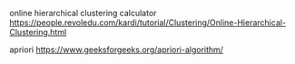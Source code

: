 online hierarchical clustering calculator
https://people.revoledu.com/kardi/tutorial/Clustering/Online-Hierarchical-Clustering.html

apriori 
https://www.geeksforgeeks.org/apriori-algorithm/